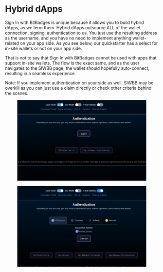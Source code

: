 # Hybrid dApps

Sign In with BitBadges is unique because it allows you to build hybrid dApps, as we term them. Hybrid dApps outsource ALL of the wallet connection, signing, authentication to us. You just use the resulting address as the username, and you have no need to implement anything wallet-related on your app side. As you see below, our quickstarter has a select for in-site wallets or not on your app side.

That is not to say that Sign In with BitBadges cannot be used with apps that support in-site wallets. The flow is the exact same, and as the user navigates to the SIWBB page, the wallet should hopefully auto-connect, resulting in a seamless experience.

Note: If you implement authentication on your side as well, SIWBB may be overkill as you can just use a claim directly or check other criteria behind the scenes.

<figure><img src="../../.gitbook/assets/image (2).png" alt=""><figcaption></figcaption></figure>

<figure><img src="../../.gitbook/assets/image.png" alt=""><figcaption></figcaption></figure>

